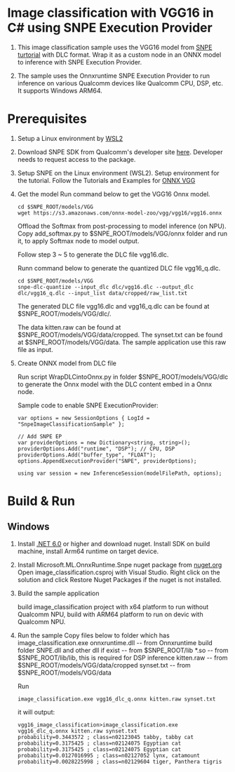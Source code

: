 # Image classification with VGG16 in C# using SNPE Execution Provider
1.  This image classification sample uses the VGG16 model from [SNPE turtorial](https://developer.qualcomm.com/sites/default/files/docs/snpe/tutorial_onnx.html) with DLC format. Wrap it as a custom node in an ONNX model to inference with SNPE Execution Provider.

2.  The sample uses the Onnxruntime SNPE Execution Provider to run inference on various Qualcomm devices like Qualcomm CPU, DSP, etc. It supports Windows ARM64.

# Prerequisites
1. Setup a Linux environment by [WSL2](https://learn.microsoft.com/en-us/windows/wsl/)
2. Download SNPE SDK from Qualcomm's developer site [here](https://developer.qualcomm.com/software/qualcomm-neural-processing-sdk/windows-on-snapdragon). Developer needs to request access to the package.

3. Setup SNPE on the Linux environment (WSL2). Setup environment for the tutorial. Follow the Tutorials and Examples for [ONNX VGG](https://developer.qualcomm.com/sites/default/files/docs/snpe/tutorial_onnx.html)
4. Get the model
    Run command below to get the VGG16 Onnx model.
    ```
    cd $SNPE_ROOT/models/VGG
    wget https://s3.amazonaws.com/onnx-model-zoo/vgg/vgg16/vgg16.onnx
    ```

    Offload the Softmax from post-processing to model inference (on NPU). Copy add_softmax.py to $SNPE_ROOT/models/VGG/onnx folder and run it, to apply Softmax node to model output.

    Follow step 3 ~ 5 to generate the DLC file vgg16.dlc. 
	
	Runn command below to generate the quantized DLC file vgg16_q.dlc.
    ```
	cd $SNPE_ROOT/models/VGG
	snpe-dlc-quantize --input_dlc dlc/vgg16.dlc --output_dlc dlc/vgg16_q.dlc --input_list data/cropped/raw_list.txt
    ```
	
    The generated DLC file vgg16.dlc and vgg16_q.dlc can be found at $SNPE_ROOT/models/VGG/dlc/.

    The data kitten.raw can be found at $SNPE_ROOT/models/VGG/data/cropped. The synset.txt can be found at $SNPE_ROOT/models/VGG/data. The sample application use this raw file as input.

5. Create ONNX model from DLC file

    Run script WrapDLCintoOnnx.py in folder $SNPE_ROOT/models/VGG/dlc to generate the Onnx model with the DLC content embed in a Onnx node.
	
	Sample code to enable SNPE ExecutionProvider:
    ```
    var options = new SessionOptions { LogId = "SnpeImageClassificationSample" };

    // Add SNPE EP
    var providerOptions = new Dictionary<string, string>();
    providerOptions.Add("runtime", "DSP"); // CPU, DSP
    providerOptions.Add("buffer_type", "FLOAT");
    options.AppendExecutionProvider("SNPE", providerOptions);

    using var session = new InferenceSession(modelFilePath, options);
    ```

# Build & Run

## Windows
1. Install [.NET 6.0](https://dotnet.microsoft.com/download/dotnet/6.0) or higher and download nuget. Install SDK on build machine, install Arm64 runtime on target device.
2. Install Microsoft.ML.OnnxRuntime.Snpe nuget package from [nuget.org](https://www.nuget.org/)
   Open image_classification.csproj with Visual Studio. Right click on the solution and click Restore Nuget Packages if the nuget is not installed.

3. Build the sample application
    
    build image_classification project with x64 platform to run without Qualcomm NPU, build with ARM64 platform to run on devic with Qualcomm NPU.

4. Run the sample
    Copy files below to folder which has image_classification.exe
    onnxruntime.dll -- from Onnxruntime build folder
    SNPE.dll and other dll if exist -- from $SNPE_ROOT/lib
    *.so -- from $SNPE_ROOT/lib/lib, this is required for DSP inference
    kitten.raw -- from $SNPE_ROOT/models/VGG/data/cropped
    synset.txt -- from $SNPE_ROOT/models/VGG/data

    Run
    ```
    image_classification.exe vgg16_dlc_q.onnx kitten.raw synset.txt
    ```

    it will output:

    ```
	vgg16_image_classification>image_classification.exe vgg16_dlc_q.onnx kitten.raw synset.txt
	probability=0.3443572 ; class=n02123045 tabby, tabby cat
	probability=0.3175425 ; class=n02124075 Egyptian cat
	probability=0.3175425 ; class=n02124075 Egyptian cat
	probability=0.0127016995 ; class=n02127052 lynx, catamount
	probability=0.0028225998 ; class=n02129604 tiger, Panthera tigris
    ```
